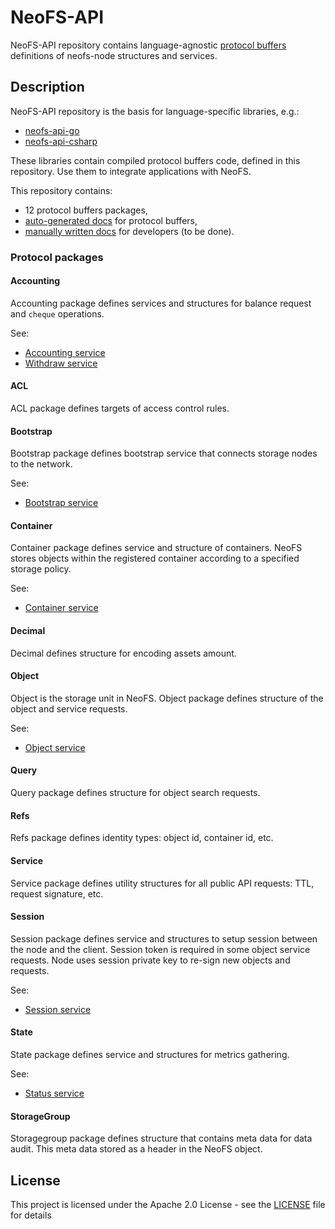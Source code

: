 # NeoFS-API

NeoFS-API repository contains language-agnostic 
[protocol buffers](https://developers.google.com/protocol-buffers) definitions
of neofs-node structures and services. 

## Description

NeoFS-API repository is the basis for language-specific libraries, e.g.:

- [neofs-api-go](https://github.com/nspcc-dev/neofs-api-go)
- [neofs-api-csharp](https://github.com/nspcc-dev/neofs-api-csharp)

These libraries contain compiled protocol buffers code, defined in this
repository. Use them to integrate applications with NeoFS.

This repository contains:

- 12 protocol buffers packages,
- [auto-generated docs](proto-docs) for protocol buffers,
- [manually written docs](docs) for developers (to be done). 


### Protocol packages

#### Accounting

Accounting package defines services and structures for balance request and 
`cheque` operations.

See:

- [Accounting service](proto-docs/accounting.md#accounting.Accounting)
- [Withdraw service](proto-docs/accounting.md#accounting.Withdraw)

#### ACL

ACL package defines targets of access control rules.

#### Bootstrap

Bootstrap package defines bootstrap service that connects storage nodes
to the network. 

See:

- [Bootstrap service](proto-docs/bootstrap.md#bootstrap.Bootstrap)


#### Container

Container package defines service and structure of containers. NeoFS stores
objects within the registered container according to a specified storage policy.

See:

- [Container service](proto-docs/container.md#container.Service)

#### Decimal

Decimal defines structure for encoding assets amount.

#### Object

Object is the storage unit in NeoFS. Object package defines structure of the
object and service requests.

See:

- [Object service](proto-docs/object.md#object.Service)

#### Query

Query package defines structure for object search requests. 

#### Refs

Refs package defines identity types: object id, container id, etc.

#### Service

Service package defines utility structures for all public API requests: 
TTL, request signature, etc.

#### Session

Session package defines service and structures to setup session between
the node and the client. Session token is required in some object service
requests. Node uses session private key to re-sign new objects and requests.

See:

- [Session service](proto-docs/session.md#session.Session)

#### State

State package defines service and structures for metrics gathering. 

See:

- [Status service](proto-docs/state.md#state.Status)

#### StorageGroup

Storagegroup package defines structure that contains meta data for data audit. 
This meta data stored as a header in the NeoFS object.


## License

This project is licensed under the Apache 2.0 License - 
see the [LICENSE](LICENSE) file for details

